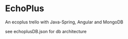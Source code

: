 # EchoPlus
An ecoplus trello with Java-Spring, Angular and MongoDB

see echoplusDB.json for db architecture
